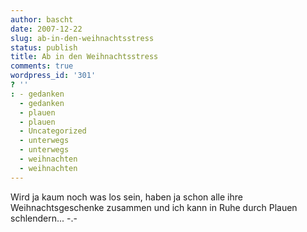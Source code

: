 ```yaml
---
author: bascht
date: 2007-12-22
slug: ab-in-den-weihnachtsstress
status: publish
title: Ab in den Weihnachtsstress
comments: true
wordpress_id: '301'
? ''
: - gedanken
  - gedanken
  - plauen
  - plauen
  - Uncategorized
  - unterwegs
  - unterwegs
  - weihnachten
  - weihnachten
---
```


Wird ja kaum noch was los sein, haben ja schon alle ihre
Weihnachtsgeschenke zusammen und ich kann in Ruhe durch Plauen
schlendern... -.-


